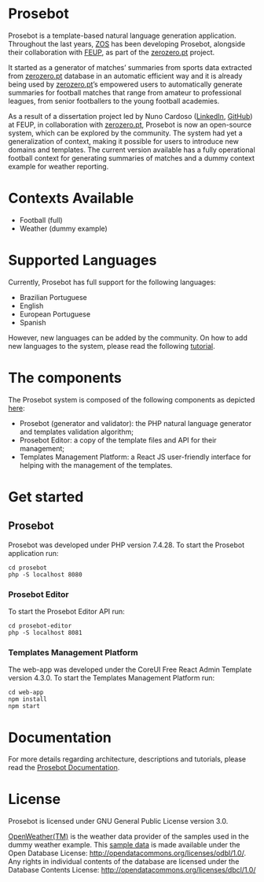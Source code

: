 # Prosebot

Prosebot is a template-based natural language generation application. Throughout the last years, [ZOS](http://www.zos.pt) has been developing Prosebot, alongside their collaboration with [FEUP](https://sigarra.up.pt/feup/pt/web_page.inicial), as part of the [zerozero.pt](https://www.zerozero.pt) project.

It started as a generator of matches’ summaries from sports data extracted from [zerozero.pt](https://www.zerozero.pt) database in an automatic efficient way and it is already being used by [zerozero.pt](https://www.zerozero.pt)’s empowered users to automatically generate summaries for football matches that range from amateur to professional leagues, from senior footballers to the young football academies.

As a result of a dissertation project led by Nuno Cardoso ([LinkedIn](https://www.linkedin.com/in/nmtc01/), [GitHub](https://github.com/nmtc01)) at FEUP, in collaboration with [zerozero.pt](https://www.zerozero.pt), Prosebot is now an open-source system, which can be explored by the community. The system had yet a generalization of context, making it possible for users to introduce new domains and templates. The current version available has a fully operational football context for generating summaries of matches and a dummy context example for weather reporting.

# Contexts Available

- Football (full)
- Weather (dummy example)

# Supported Languages

Currently, Prosebot has full support for the following languages:
- Brazilian Portuguese
- English
- European Portuguese
- Spanish

However, new languages can be added by the community. On how to add new languages to the system, please read the following [tutorial](https://github.com/zerozeropt/prosebot/wiki/How-to-add-a-new-language).

# The components

The Prosebot system is composed of the following components as depicted [here](https://github.com/zerozeropt/prosebot/wiki/prosebot/Architecture):
- Prosebot (generator and validator): the PHP natural language generator and templates validation algorithm;
- Prosebot Editor: a copy of the template files and API for their management;
- Templates Management Platform: a React JS user-friendly interface for helping with the management of the templates.

# Get started

## Prosebot

Prosebot was developed under PHP version 7.4.28.
To start the Prosebot application run:
```
cd prosebot
php -S localhost 8080
```

### Prosebot Editor

To start the Prosebot Editor API run:
```
cd prosebot-editor
php -S localhost 8081
```

### Templates Management Platform

The web-app was developed under the CoreUI Free React Admin Template version 4.3.0.
To start the Templates Management Platform run:
```
cd web-app
npm install
npm start
```

# Documentation

For more details regarding architecture, descriptions and tutorials, please read the [Prosebot Documentation](https://github.com/zerozeropt/prosebot/wiki/Prosebot-Documentation).

# License

Prosebot is licensed under GNU General Public License version 3.0.

[OpenWeather(TM)](https://openweathermap.org) is the weather data provider of the samples used in the dummy weather example. This [sample data](/prosebot/contexts/weather/samples/) is made available under the Open Database License: http://opendatacommons.org/licenses/odbl/1.0/. Any rights in individual contents of the database are licensed under the Database Contents License: http://opendatacommons.org/licenses/dbcl/1.0/
